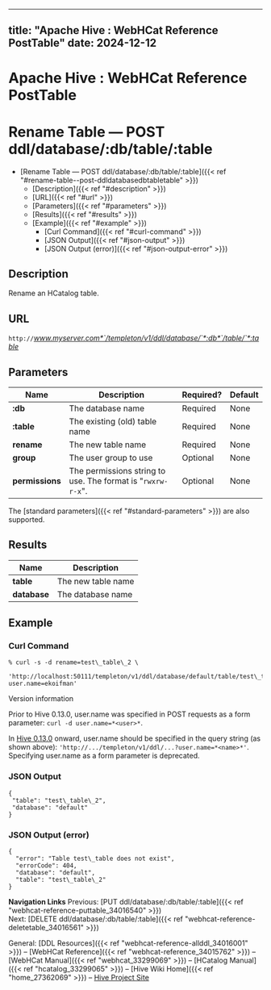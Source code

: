 ---

title: "Apache Hive : WebHCat Reference PostTable"
date: 2024-12-12
----------------

# Apache Hive : WebHCat Reference PostTable

# Rename Table — POST ddl/database/:db/table/:table

* [Rename Table — POST ddl/database/:db/table/:table]({{< ref "#rename-table--post-ddldatabasedbtabletable" >}})
  + [Description]({{< ref "#description" >}})
  + [URL]({{< ref "#url" >}})
  + [Parameters]({{< ref "#parameters" >}})
  + [Results]({{< ref "#results" >}})
  + [Example]({{< ref "#example" >}})
    - [Curl Command]({{< ref "#curl-command" >}})
    - [JSON Output]({{< ref "#json-output" >}})
    - [JSON Output (error)]({{< ref "#json-output-error" >}})

## Description

Rename an HCatalog table.

## URL

`http://`*www.myserver.com*`/templeton/v1/ddl/database/`*:db*`/table/`*:table*

## Parameters

|      Name       |                         Description                         | Required? | Default |
|-----------------|-------------------------------------------------------------|-----------|---------|
| **:db**         | The database name                                           | Required  | None    |
| **:table**      | The existing (old) table name                               | Required  | None    |
| **rename**      | The new table name                                          | Required  | None    |
| **group**       | The user group to use                                       | Optional  | None    |
| **permissions** | The permissions string to use. The format is "`rwxrw-r-x`". | Optional  | None    |

The [standard parameters]({{< ref "#standard-parameters" >}}) are also supported.

## Results

|     Name     |    Description     |
|--------------|--------------------|
| **table**    | The new table name |
| **database** | The database name  |

## Example

### Curl Command

```
% curl -s -d rename=test\_table\_2 \
       'http://localhost:50111/templeton/v1/ddl/database/default/table/test\_table?user.name=ekoifman'

```

Version information

Prior to Hive 0.13.0, user.name was specified in POST requests as a form parameter: `curl -d user.name=*<user>*`.

In [Hive 0.13.0](https://issues.apache.org/jira/browse/HIVE-6576) onward, user.name should be specified in the query string (as shown above): `'http://.../templeton/v1/ddl/...?user.name=*<name>*'`. Specifying user.name as a form parameter is deprecated.

### JSON Output

```
{
 "table": "test\_table\_2",
 "database": "default"
}

```

### JSON Output (error)

```
{
  "error": "Table test\_table does not exist",
  "errorCode": 404,
  "database": "default",
  "table": "test\_table\_2"
}

```

**Navigation Links**
Previous: [PUT ddl/database/:db/table/:table]({{< ref "webhcat-reference-puttable_34016540" >}})  
Next: [DELETE ddl/database/:db/table/:table]({{< ref "webhcat-reference-deletetable_34016561" >}})

General: [DDL Resources]({{< ref "webhcat-reference-allddl_34016001" >}}) – [WebHCat Reference]({{< ref "webhcat-reference_34015762" >}}) – [WebHCat Manual]({{< ref "webhcat_33299069" >}}) – [HCatalog Manual]({{< ref "hcatalog_33299065" >}}) – [Hive Wiki Home]({{< ref "home_27362069" >}}) – [Hive Project Site](http://hive.apache.org/)

